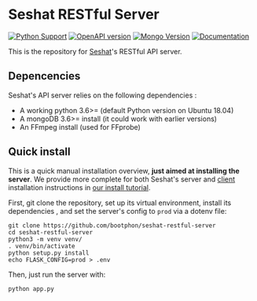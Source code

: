 # Seshat RESTful Server

[![Python Support](https://img.shields.io/badge/Python-3.6-green.svg)]()
[![OpenAPI version](https://img.shields.io/badge/OpenAPI-3.0.1-blue.svg)](https://github.com/OAI/OpenAPI-Specification/blob/master/versions/3.0.1.md)
[![Mongo Version](https://img.shields.io/badge/MongoDB-3.x-blue.svg)]()
[![Documentation](https://readthedocs.org/projects/seshat-annotation/badge/?version=latest)](https://seshat-annotation.readthedocs.io/en/latest/)

This is the repository for [Seshat](https://github.com/bootphon/seshat)'s RESTful API server. 

## Depencencies

Seshat's API server relies on the following dependencies :

* A working python 3.6>= (default Python version on Ubuntu 18.04)
* A mongoDB 3.6>= install (it could work with earlier versions)
* An FFmpeg install (used for FFprobe)

## Quick install

This is a quick manual installation overview, **just aimed at installing the server**.
We provide more complete for both Seshat's server and [client](https://github.com/bootphon/seshat-angular-client) 
installation instructions in [our install tutorial](https://seshat-annotation.readthedocs.io/en/latest/).

First, git clone the repository, set up its virtual environment, install its dependencies ,
and set the server's config to `prod` via a dotenv file:

```shell script
git clone https://github.com/bootphon/seshat-restful-server
cd seshat-restful-server
python3 -m venv venv/
. venv/bin/activate
python setup.py install
echo FLASK_CONFIG=prod > .env
```

Then, just run the server with: 
```shell script
python app.py
```
